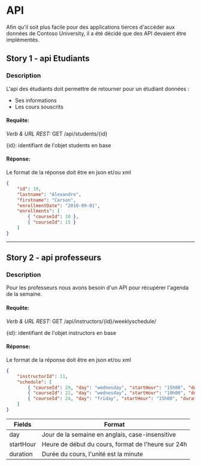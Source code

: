 API
====

Afin qu'il soit plus facile pour des applications tierces d'accéder aux données de Contoso University, il a été décidé que des API devaient être implémentés.

## Story 1 - api Etudiants
### Description
L'api des étudiants doit permettre de retourner pour un étudiant données :
* Ses informations
* Les cours souscrits

#### Requête:
_Verb & URL REST:_ GET /api/students/{id}

{id}: identifiant de l'objet students en base

#### Réponse:
Le format de la réponse doit être en json et/ou xml
```json
{
    "id": 10,
    "lastname": "Alexandre",
    "firstname": "Carson",
    "enrollmentDate": "2010-09-01",
    "enrollments": [
        { "courseId": 10 },
        { "courseId": 15 }
    ]
}
```
---

## Story 2 - api professeurs
### Description
Pour les professeurs nous avons besoin d'un API pour récupérer l'agenda de la semaine.

#### Requête:
_Verb & URL REST:_ GET /api/instructors/{id}/weeklyschedule/

{id}: identifiant de l'objet instructors en base

#### Réponse:
Le format de la réponse doit être en json et/ou xml
```json
{
    "instructorId": 11,
    "schedule": [
        { "courseId": 29, "day": "wednesday", "startHour": "15h00", "duration": "60" },
        { "courseId": 22, "day": "wednesday", "startHour": "10h00", "duration": "60" },
        { "courseId": 24, "day": "friday", "startHour": "15h00", "duration": "120" }
    ]
}
```
|Fields|Format|
|-|-|
|day|Jour de la semaine en anglais, case-insensitive|
|startHour|Heure de début du cours, format de l'heure sur 24h|
|duration|Durée du cours, l'unité est la minute|


